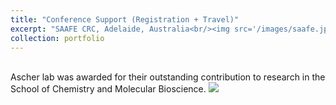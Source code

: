 ```yaml
---
title: "Conference Support (Registration + Travel)"
excerpt: "SAAFE CRC, Adelaide, Australia<br/><img src='/images/saafe.jpg' width='60%'>"
collection: portfolio
---
```


<br>
Ascher lab was awarded for their outstanding contribution to research in the School of Chemistry and Molecular Bioscience. 

<img src='/images/saafe.jpg'>
